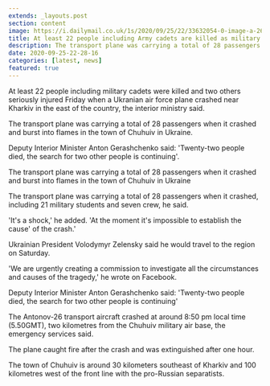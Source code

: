 ```yaml
---
extends: _layouts.post
section: content
image: https://i.dailymail.co.uk/1s/2020/09/25/22/33632054-0-image-a-26_1601068913399.jpg 
title: At least 22 people including Army cadets are killed as military plane crashes in Ukraine 
description: The transport plane was carrying a total of 28 passengers when it crashed and burst into flames in the town of Chuhuiv in Ukraine. 
date: 2020-09-25-22-28-16 
categories: [latest, news] 
featured: true 
--- 
```

At least 22 people including military cadets were killed and two others seriously injured Friday when a Ukranian air force plane crashed near Kharkiv in the east of the country, the interior ministry said.

The transport plane was carrying a total of 28 passengers when it crashed and burst into flames in the town of Chuhuiv in Ukraine. 

Deputy Interior Minister Anton Gerashchenko said: 'Twenty-two people died, the search for two other people is continuing'.

The transport plane was carrying a total of 28 passengers when it crashed and burst into flames in the town of Chuhuiv in Ukraine

The transport plane was carrying a total of 28 passengers when it crashed, including 21 military students and seven crew, he said.

'It's a shock,' he added. 'At the moment it's impossible to establish the cause' of the crash.'

Ukrainian President Volodymyr Zelensky said he would travel to the region on Saturday.

'We are urgently creating a commission to investigate all the circumstances and causes of the tragedy,' he wrote on Facebook.

Deputy Interior Minister Anton Gerashchenko said: 'Twenty-two people died, the search for two other people is continuing'

The Antonov-26 transport aircraft crashed at around 8:50 pm local time (5.50GMT), two kilometres from the Chuhuiv military air base, the emergency services said.

The plane caught fire after the crash and was extinguished after one hour.

The town of Chuhuiv is around 30 kilometers southeast of Kharkiv and 100 kilometres west of the front line with the pro-Russian separatists. 

